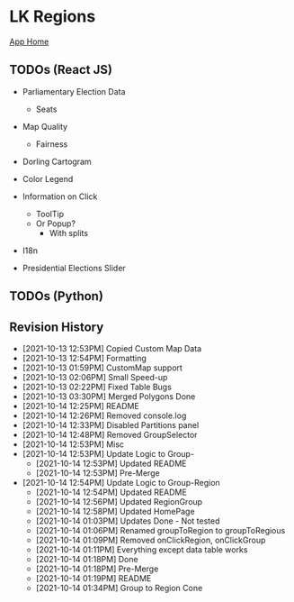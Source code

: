 # LK Regions

[App Home](https://nuuuwan.github.io/lk_regions)

## TODOs (React JS)
* Parliamentary Election Data
  * Seats

* Map Quality
  * Fairness

* Dorling Cartogram

* Color Legend

* Information on Click
  * ToolTip
  * Or Popup?
    * With splits

* I18n

* Presidential Elections Slider

## TODOs (Python)

## Revision History
  *  [2021-10-13 12:53PM] Copied Custom Map Data
  *  [2021-10-13 12:54PM] Formatting
  *  [2021-10-13 01:59PM] CustomMap support
  *  [2021-10-13 02:06PM] Small Speed-up
  *  [2021-10-13 02:22PM] Fixed Table Bugs
  *  [2021-10-13 03:30PM] Merged Polygons Done
  *  [2021-10-14 12:25PM] README
  *  [2021-10-14 12:26PM] Removed console.log
  *  [2021-10-14 12:33PM] Disabled Partitions panel
  *  [2021-10-14 12:48PM] Removed GroupSelector
  *  [2021-10-14 12:53PM] Misc
* [2021-10-14 12:53PM] Update Logic to Group-
  *  [2021-10-14 12:53PM] Updated README
  *  [2021-10-14 12:53PM] Pre-Merge
* [2021-10-14 12:54PM] Update Logic to Group-Region
  *  [2021-10-14 12:54PM] Updated README
  *  [2021-10-14 12:56PM] Updated RegionGroup
  *  [2021-10-14 12:58PM] Updated HomePage
  *  [2021-10-14 01:03PM] Updates Done - Not tested
  *  [2021-10-14 01:06PM] Renamed groupToRegion to groupToRegious
  *  [2021-10-14 01:09PM] Removed onClickRegion, onClickGroup
  *  [2021-10-14 01:11PM] Everything except data table works
  *  [2021-10-14 01:18PM] Done
  *  [2021-10-14 01:18PM] Pre-Merge
  *  [2021-10-14 01:19PM] README
  *  [2021-10-14 01:34PM] Group to Region Cone
